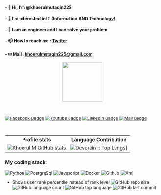 <!---
khoerul225/khoerul225 is a ✨ special ✨ repository because its `README.md` (this file) appears on your GitHub profile.
You can click the Preview link to take a look at your changes.
--->

#### - 👋 Hi, I’m @khoerulmutaqin225

#### - 👀 I’m interested in IT (Information AND Technology)

#### - 🤔 I am an engineer and I can solve your problem

#### - 📫 How to reach me : [Twitter](https://twitter.com/mutaqin225)
#### - ✉ Mail : [khoerulmutaqin225@gmail.com](mailto:khoerulmutaqin225@gmail.com)
<p align="center">
<img align="center" src="https://media.giphy.com/media/1fhj2FW0661V3Nb2Me/giphy.gif" width="130">
</p>
<br>

[![Facebook Badge](https://img.shields.io/badge/Facebook-1877F2?style=for-the-badge&logo=facebook&logoColor=white)](https://www.facebook.com/mutaqin.khoerul)
[![Youtube Badge](https://img.shields.io/badge/YouTube-FF0000?style=for-the-badge&logo=youtube&logoColor=white)](https://www.youtube.com/@mrepsilon4662)
[![Linkedin Badge](https://img.shields.io/badge/LinkedIn-0077B5?style=for-the-badge&logo=linkedin&logoColor=white)](https://www.linkedin.com/in/khoerul-mutaqin-9866a1221/)
[![Mail Badge](https://img.shields.io/badge/Gmail-D14836?style=for-the-badge&logo=gmail&logoColor=white)](mailto:khoerulmutaqin225@gmail.com)


         
<br/>

<p align="center">
   <table>
      <tr>
            <th>Profile stats  </th>
            <th>Language Contribution</th>
</tr>
      <tr>
           <td>
                <img src="https://github-readme-stats.vercel.app/api?username=khoerulmutaqin225&rank_icon=github" alt="Khoerul M GitHub stats">
            </td>           
         <td>
          <img alt="Devorein :: Top Langs]" src="https://github-readme-stats.vercel.app/api/top-langs/?username=khoerulmutaqin225&langs_count=10&theme=transparent&layout=compact&hide=html"> 
          </td>
      </tr>
   </table>
</p>

<h3>My coding stack: </h3>
<p>
<!--   <img alt=".NET" src="https://img.icons8.com/color/48/000000/.net-framework.png" /> -->
  <img alt="Python" src="https://img.icons8.com/color/48/000000/python.png" />
<!--   <img alt="Odoo" src="https://s10.gifyu.com/images/odoo.png" /> -->
  <img alt="PostgreSql" src="https://img.icons8.com/color/48/000000/postgreesql.png" /> 
  <img alt="Javascript" src="https://img.icons8.com/color/50/000000/javascript.png" /> 
  <img alt="Docker" src="https://img.icons8.com/color/48/000000/docker-container.png" /> 
  <img alt="Github" src="https://img.icons8.com/doodle/48/000000/github.png" /> 
  <img alt="Xml" src="https://img.icons8.com/color/48/000000/xml-file.png" />
  </br>
</p>

*   Shows user rank percentile instead of rank level
![GitHub repo size](https://img.shields.io/github/repo-size/khoerulmutaqin225/odooapps?style=plastic)
![GitHub language count](https://img.shields.io/github/languages/count/khoerulmutaqin225/odooapps?style=plastic)
![GitHub top language](https://img.shields.io/github/languages/top/khoerulmutaqin225/odooapps?style=plastic)
![GitHub last commit](https://img.shields.io/github/last-commit/khoerulmutaqin225/odooapps?color=red&style=plastic)


<br/>
